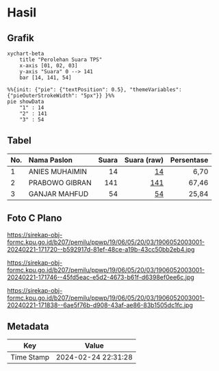 # Hasil

## Grafik

```mermaid
xychart-beta
    title "Perolehan Suara TPS"
    x-axis [01, 02, 03]
    y-axis "Suara" 0 --> 141
    bar [14, 141, 54]
```

```mermaid
%%{init: {"pie": {"textPosition": 0.5}, "themeVariables": {"pieOuterStrokeWidth": "5px"}} }%%
pie showData
    "1" : 14
    "2" : 141
    "3" : 54
```

## Tabel

| No. | Nama Paslon    | Suara | Suara (raw) | Persentase |
|:--- |:-------------- | -----:| -----------:| ----------:|
| 1   | ANIES MUHAIMIN | 14    | [14][p-1]   | 6,70       |
| 2   | PRABOWO GIBRAN | 141   | [141][p-2]  | 67,46      |
| 3   | GANJAR MAHFUD  | 54    | [54][p-3]   | 25,84      |


[p-1]: https://github.com/gigit-pemilu/pemilu-2024-19-kepulauan-bangka-belitung/blob/main/pilpres/hitung-suara/sub/19-kepulauan-bangka-belitung/sub/06-belitung-timur/sub/05-damar/sub/2003-burong-mandi/sub/001-tps/sub/paslon-1.txt
[p-2]: https://github.com/gigit-pemilu/pemilu-2024-19-kepulauan-bangka-belitung/blob/main/pilpres/hitung-suara/sub/19-kepulauan-bangka-belitung/sub/06-belitung-timur/sub/05-damar/sub/2003-burong-mandi/sub/001-tps/sub/paslon-2.txt
[p-3]: https://github.com/gigit-pemilu/pemilu-2024-19-kepulauan-bangka-belitung/blob/main/pilpres/hitung-suara/sub/19-kepulauan-bangka-belitung/sub/06-belitung-timur/sub/05-damar/sub/2003-burong-mandi/sub/001-tps/sub/paslon-3.txt

## Foto C Plano

https://sirekap-obj-formc.kpu.go.id/b207/pemilu/ppwp/19/06/05/20/03/1906052003001-20240221-171720--b592917d-81ef-48ce-a19b-43cc50bb2eb4.jpg

https://sirekap-obj-formc.kpu.go.id/b207/pemilu/ppwp/19/06/05/20/03/1906052003001-20240221-171746--45fd5eac-e5d2-4673-b61f-d6398ef0ee6c.jpg

https://sirekap-obj-formc.kpu.go.id/b207/pemilu/ppwp/19/06/05/20/03/1906052003001-20240221-171838--6ae5f76b-d908-43af-ae86-83b1505dc1fc.jpg


## Metadata

| Key        | Value               |
| ---------- | ------------------- |
| Time Stamp | 2024-02-24 22:31:28 |



